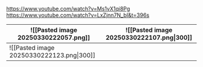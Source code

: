 https://www.youtube.com/watch?v=Ms1vX1qi8Pg
https://www.youtube.com/watch?v=LxZjnn7N_bI&t=396s 

| ![[Pasted image 20250330222057.png]]      | ![[Pasted image 20250330222107.png\|300]] |
| ----------------------------------------- | ----------------------------------------- |
| ![[Pasted image 20250330222123.png\|300]] |                                           |

